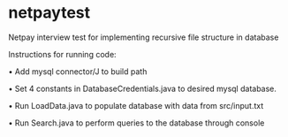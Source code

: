 # netpaytest
Netpay interview test for implementing recursive file structure in database

Instructions for running code:

•	Add mysql connector/J to build path

•	Set 4 constants in DatabaseCredentials.java to desired mysql database.

•	Run LoadData.java to populate database with data from src/input.txt

•	Run Search.java to perform queries to the database through console
